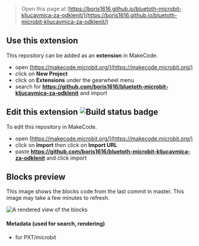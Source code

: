 > Open this page at [https://boris1616.github.io/bluetoth-microbit-kljucavmica-za-odklenit/](https://boris1616.github.io/bluetoth-microbit-kljucavmica-za-odklenit/)

## Use this extension

This repository can be added as an **extension** in MakeCode.

* open [https://makecode.microbit.org/](https://makecode.microbit.org/)
* click on **New Project**
* click on **Extensions** under the gearwheel menu
* search for **https://github.com/boris1616/bluetoth-microbit-kljucavmica-za-odklenit** and import

## Edit this extension ![Build status badge](https://github.com/boris1616/bluetoth-microbit-kljucavmica-za-odklenit/workflows/MakeCode/badge.svg)

To edit this repository in MakeCode.

* open [https://makecode.microbit.org/](https://makecode.microbit.org/)
* click on **Import** then click on **Import URL**
* paste **https://github.com/boris1616/bluetoth-microbit-kljucavmica-za-odklenit** and click import

## Blocks preview

This image shows the blocks code from the last commit in master.
This image may take a few minutes to refresh.

![A rendered view of the blocks](https://github.com/boris1616/bluetoth-microbit-kljucavmica-za-odklenit/raw/master/.github/makecode/blocks.png)

#### Metadata (used for search, rendering)

* for PXT/microbit
<script src="https://makecode.com/gh-pages-embed.js"></script><script>makeCodeRender("{{ site.makecode.home_url }}", "{{ site.github.owner_name }}/{{ site.github.repository_name }}");</script>
